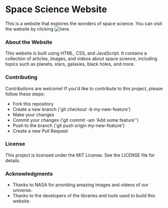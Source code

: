 
# **Space Science Website**
This is a website that explores the wonders of space science. You can visit the website by clicking ![here](https://sachin-dtu.github.io/Space_Science_Template/).

### **About the Website**
This website is built using HTML, CSS, and JavaScript. It contains a collection of articles, images, and videos about space science, including topics such as planets, stars, galaxies, black holes, and more.

### **Contributing**
Contributions are welcome! If you'd like to contribute to this project, please follow these steps:

* Fork this repository
* Create a new branch ('git checkout -b my-new-feature')
* Make your changes
* Commit your changes ('git commit -am 'Add some feature'')
* Push to the branch ('git push origin my-new-feature')
* Create a new Pull Request
### **License**
This project is licensed under the MIT License. See the LICENSE file for details.

### **Acknowledgments**
* Thanks to NASA for providing amazing images and videos of our universe.
* Thanks to the developers of the libraries and tools used to build this website.
